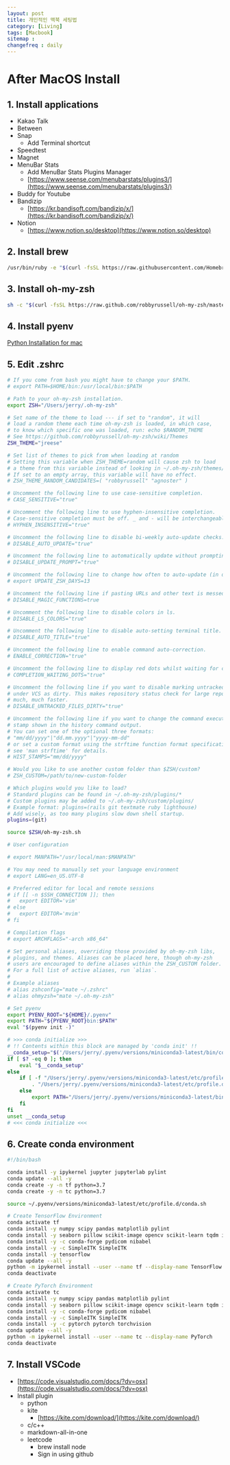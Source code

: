 ```yaml
---
layout: post
title: 개인적인 맥북 세팅법
category: [Living]
tags: [Macbook]
sitemap :
changefreq : daily
---
```


# After MacOS Install

## 1. Install applications

- Kakao Talk
- Between
- Snap
    - Add Terminal shortcut
- Speedtest
- Magnet
- MenuBar Stats
    - Add MenuBar Stats Plugins Manager
    - [https://www.seense.com/menubarstats/plugins3/](https://www.seense.com/menubarstats/plugins3/)
- Buddy for Youtube
- Bandizip
    - [https://kr.bandisoft.com/bandizip/x/](https://kr.bandisoft.com/bandizip/x/)
- Notion
    - [https://www.notion.so/desktop](https://www.notion.so/desktop)

## 2. Install brew

```bash
/usr/bin/ruby -e "$(curl -fsSL https://raw.githubusercontent.com/Homebrew/install/master/install)"
```

## 3. Install oh-my-zsh

```bash
sh -c "$(curl -fsSL https://raw.github.com/robbyrussell/oh-my-zsh/master/tools/install.sh)"
```

## 4. Install pyenv

[Python Installation for mac](https://jjerry-k.github.io/python/2018/09/27/python4mac/)

## 5. Edit .zshrc

```bash
# If you come from bash you might have to change your $PATH.
# export PATH=$HOME/bin:/usr/local/bin:$PATH

# Path to your oh-my-zsh installation.
export ZSH="/Users/jerry/.oh-my-zsh"

# Set name of the theme to load --- if set to "random", it will
# load a random theme each time oh-my-zsh is loaded, in which case,
# to know which specific one was loaded, run: echo $RANDOM_THEME
# See https://github.com/robbyrussell/oh-my-zsh/wiki/Themes
ZSH_THEME="jreese"

# Set list of themes to pick from when loading at random
# Setting this variable when ZSH_THEME=random will cause zsh to load
# a theme from this variable instead of looking in ~/.oh-my-zsh/themes/
# If set to an empty array, this variable will have no effect.
# ZSH_THEME_RANDOM_CANDIDATES=( "robbyrussell" "agnoster" )

# Uncomment the following line to use case-sensitive completion.
# CASE_SENSITIVE="true"

# Uncomment the following line to use hyphen-insensitive completion.
# Case-sensitive completion must be off. _ and - will be interchangeable.
# HYPHEN_INSENSITIVE="true"

# Uncomment the following line to disable bi-weekly auto-update checks.
# DISABLE_AUTO_UPDATE="true"

# Uncomment the following line to automatically update without prompting.
# DISABLE_UPDATE_PROMPT="true"

# Uncomment the following line to change how often to auto-update (in days).
# export UPDATE_ZSH_DAYS=13

# Uncomment the following line if pasting URLs and other text is messed up.
# DISABLE_MAGIC_FUNCTIONS=true

# Uncomment the following line to disable colors in ls.
# DISABLE_LS_COLORS="true"

# Uncomment the following line to disable auto-setting terminal title.
# DISABLE_AUTO_TITLE="true"

# Uncomment the following line to enable command auto-correction.
# ENABLE_CORRECTION="true"

# Uncomment the following line to display red dots whilst waiting for completion.
# COMPLETION_WAITING_DOTS="true"

# Uncomment the following line if you want to disable marking untracked files
# under VCS as dirty. This makes repository status check for large repositories
# much, much faster.
# DISABLE_UNTRACKED_FILES_DIRTY="true"

# Uncomment the following line if you want to change the command execution time
# stamp shown in the history command output.
# You can set one of the optional three formats:
# "mm/dd/yyyy"|"dd.mm.yyyy"|"yyyy-mm-dd"
# or set a custom format using the strftime function format specifications,
# see 'man strftime' for details.
# HIST_STAMPS="mm/dd/yyyy"

# Would you like to use another custom folder than $ZSH/custom?
# ZSH_CUSTOM=/path/to/new-custom-folder

# Which plugins would you like to load?
# Standard plugins can be found in ~/.oh-my-zsh/plugins/*
# Custom plugins may be added to ~/.oh-my-zsh/custom/plugins/
# Example format: plugins=(rails git textmate ruby lighthouse)
# Add wisely, as too many plugins slow down shell startup.
plugins=(git)

source $ZSH/oh-my-zsh.sh

# User configuration

# export MANPATH="/usr/local/man:$MANPATH"

# You may need to manually set your language environment
# export LANG=en_US.UTF-8

# Preferred editor for local and remote sessions
# if [[ -n $SSH_CONNECTION ]]; then
#   export EDITOR='vim'
# else
#   export EDITOR='mvim'
# fi

# Compilation flags
# export ARCHFLAGS="-arch x86_64"

# Set personal aliases, overriding those provided by oh-my-zsh libs,
# plugins, and themes. Aliases can be placed here, though oh-my-zsh
# users are encouraged to define aliases within the ZSH_CUSTOM folder.
# For a full list of active aliases, run `alias`.
#
# Example aliases
# alias zshconfig="mate ~/.zshrc"
# alias ohmyzsh="mate ~/.oh-my-zsh"

# Set pyenv
export PYENV_ROOT="${HOME}/.pyenv"
export PATH="${PYENV_ROOT}bin:$PATH"
eval "$(pyenv init -)"

# >>> conda initialize >>>
# !! Contents within this block are managed by 'conda init' !!
__conda_setup="$('/Users/jerry/.pyenv/versions/miniconda3-latest/bin/conda' 'shell.zsh' 'hook' 2> /dev/null)"
if [ $? -eq 0 ]; then
    eval "$__conda_setup"
else
    if [ -f "/Users/jerry/.pyenv/versions/miniconda3-latest/etc/profile.d/conda.sh" ]; then
        . "/Users/jerry/.pyenv/versions/miniconda3-latest/etc/profile.d/conda.sh"
    else
        export PATH="/Users/jerry/.pyenv/versions/miniconda3-latest/bin:$PATH"
    fi
fi
unset __conda_setup
# <<< conda initialize <<<
```

## 6. Create conda environment

```bash
#!/bin/bash

conda install -y ipykernel jupyter jupyterlab pylint
conda update --all -y
conda create -y -n tf python=3.7
conda create -y -n tc python=3.7

source ~/.pyenv/versions/miniconda3-latest/etc/profile.d/conda.sh

# Create TensorFlow Environment
conda activate tf
conda install -y numpy scipy pandas matplotlib pylint
conda install -y seaborn pillow scikit-image opencv scikit-learn tqdm ipython ipykernel ipywidgets
conda install -y -c conda-forge pydicom nibabel
conda install -y -c SimpleITK SimpleITK
conda install -y tensorflow
conda update --all -y
python -m ipykernel install --user --name tf --display-name TensorFlow
conda deactivate

# Create PyTorch Environment
conda activate tc
conda install -y numpy scipy pandas matplotlib pylint
conda install -y seaborn pillow scikit-image opencv scikit-learn tqdm ipython ipykernel ipywidgets
conda install -y -c conda-forge pydicom nibabel
conda install -y -c SimpleITK SimpleITK
conda install -y -c pytorch pytorch torchvision
conda update --all -y
python -m ipykernel install --user --name tc --display-name PyTorch
conda deactivate
```

## 7. Install VSCode

- [https://code.visualstudio.com/docs/?dv=osx](https://code.visualstudio.com/docs/?dv=osx)
- Install plugin
    - python
    - kite
        - [https://kite.com/download/](https://kite.com/download/)
    - c/c++
    - markdown-all-in-one
    - leetcode
        - brew install node
        - Sign in using github